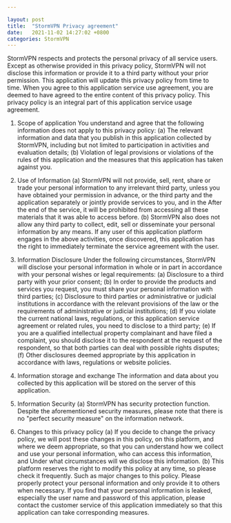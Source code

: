 ```yaml
---

layout: post
title:  "StormVPN Privacy agreement"
date:   2021-11-02 14:27:02 +0800
categories: StormVPN
---
```


StormVPN respects and protects the personal privacy of all service users. Except as otherwise provided in this privacy policy, StormVPN will not disclose this information or provide it to a third party without your prior permission. This application will update this privacy policy from time to time. When you agree to this application service use agreement, you are deemed to have agreed to the entire content of this privacy policy. This privacy policy is an integral part of this application service usage agreement.

1. Scope of application You understand and agree that the following information does not apply to this privacy policy: (a) The relevant information and data that you publish in this application collected by StormVPN, including but not limited to participation in activities and evaluation details; (b) Violation of legal provisions or violations of the rules of this application and the measures that this application has taken against you.

2. Use of Information (a) StormVPN will not provide, sell, rent, share or trade your personal information to any irrelevant third party, unless you have obtained your permission in advance, or the third party and the application separately or jointly provide services to you, and in the After the end of the service, it will be prohibited from accessing all these materials that it was able to access before. (b) StormVPN also does not allow any third party to collect, edit, sell or disseminate your personal information by any means. If any user of this application platform engages in the above activities, once discovered, this application has the right to immediately terminate the service agreement with the user.

3. Information Disclosure Under the following circumstances, StormVPN will disclose your personal information in whole or in part in accordance with your personal wishes or legal requirements: (a) Disclosure to a third party with your prior consent; (b) In order to provide the products and services you request, you must share your personal information with third parties; (c) Disclosure to third parties or administrative or judicial institutions in accordance with the relevant provisions of the law or the requirements of administrative or judicial institutions; (d) If you violate the current national laws, regulations, or this application service agreement or related rules, you need to disclose to a third party; (e) If you are a qualified intellectual property complainant and have filed a complaint, you should disclose it to the respondent at the request of the respondent, so that both parties can deal with possible rights disputes; (f) Other disclosures deemed appropriate by this application in accordance with laws, regulations or website policies.

4. Information storage and exchange The information and data about you collected by this application will be stored on the server of this application.

5. Information Security (a) StormVPN has security protection function. Despite the aforementioned security measures, please note that there is no "perfect security measure" on the information network.

6. Changes to this privacy policy (a) If you decide to change the privacy policy, we will post these changes in this policy, on this platform, and where we deem appropriate, so that you can understand how we collect and use your personal information, who can access this information, and Under what circumstances will we disclose this information. (b) This platform reserves the right to modify this policy at any time, so please check it frequently. Such as major changes to this policy. Please properly protect your personal information and only provide it to others when necessary. If you find that your personal information is leaked, especially the user name and password of this application, please contact the customer service of this application immediately so that this application can take corresponding measures.


[jekyll-docs]: https://jekyllrb.com/docs/home
[jekyll-gh]:   https://github.com/jekyll/jekyll
[jekyll-talk]: https://talk.jekyllrb.com/
